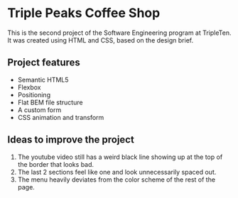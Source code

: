 # Triple Peaks Coffee Shop

This is the second project of the Software Engineering program at TripleTen. It was created using HTML and CSS, based on the design brief.

## Project features

- Semantic HTML5
- Flexbox
- Positioning
- Flat BEM file structure
- A custom form
- CSS animation and transform

## Ideas to improve the project

1. The youtube video still has a weird black line showing up at the top of the border that looks bad.
2. The last 2 sections feel like one and look unnecessarily spaced out.
3. The menu heavily deviates from the color scheme of the rest of the page.
